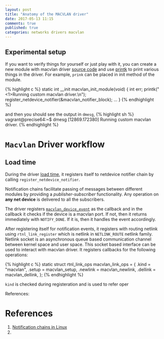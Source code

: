 ```yaml
---
layout: post
title: "Anatomy of the MACVLAN driver"
date: 2017-05-13 11:15
comments: true
published: true
categories: networks drivers macvlan
---
```





## Experimental setup

If you want to verify things for yourself or just play with it, you can create a new module with macvlan driver [source code](http://elixir.free-electrons.com/linux/v3.10.105/source/drivers/net/macvlan.c) and use [printk](https://en.wikipedia.org/wiki/Printk) to print various things in the driver. For example, `prink` can be placed in init method of the module.


{% highlight c %}
static int __init macvlan_init_module(void)
{
    int err;
    printk("<1>Running custom macvlan driver.\n");
    register_netdevice_notifier(&macvlan_notifier_block);
    ...
}
{% endhighlight %}

and then you should see the output in `dmesg`,
{% highlight sh %}
vagrant@precise64:~$ dmesg
[12869.172380] Running custom macvlan driver.
{% endhighlight %}


# `Macvlan` Driver workflow

## Load time
During the driver [load time](http://elixir.free-electrons.com/linux/v3.10.105/source/drivers/net/macvlan.c#L977), it registers itself to netdevice notifier chain by calling `register_netdevice_notifier`. 

Notification chains facilitate passing of messages between different modules by providing a _publisher-subscriber_ functionality. Any operation on **any net device** is delivered to all the subscribers. 


The driver registers  [`macvlan_device_event`](http://elixir.free-electrons.com/linux/v3.10.105/source/drivers/net/macvlan.c#L931) as the callback and in the callback it checks if the device is a macvlan port. If not, then it returns immediately with `NOTIFY_DONE`. If it is, then it handles the event accordingly.

After registering itself for notification events, it registers with routing netlink using `rtnl_link_register` which is netlink in `NETLINK_ROUTE` netlink family. Netlink socket is an asynchronous queue based communication channel between kernel space and user space. This socket based interface can be used to interact with macvlan driver. It registers callbacks for the following operations:

{% highlight c %}
static struct rtnl_link_ops macvlan_link_ops = {
	.kind		= "macvlan",
	.setup		= macvlan_setup,
	.newlink	= macvlan_newlink,
	.dellink	= macvlan_dellink,
};
{% endhighlight %}

`kind` is checked during registeration and is used to refer oper

References:

# References

1. [Notification chains in Linux](http://codingfreak.blogspot.com/2012/01/notification-chains-in-linux-part-01.html)<br/>
1. 
